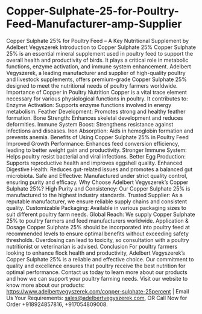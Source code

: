 # Copper-Sulphate-25-for-Poultry-Feed-Manufacturer-amp-Supplier
Copper Sulphate 25% for Poultry Feed – A Key Nutritional Supplement by Adelbert Vegyszerek
Introduction to Copper Sulphate 25%
Copper Sulphate 25% is an essential mineral supplement used in poultry feed to support the overall health and productivity of birds. It plays a critical role in metabolic functions, enzyme activation, and immune system enhancement. Adelbert Vegyszerek, a leading manufacturer and supplier of high-quality poultry and livestock supplements, offers premium-grade Copper Sulphate 25% designed to meet the nutritional needs of poultry farmers worldwide.
Importance of Copper in Poultry Nutrition
Copper is a vital trace element necessary for various physiological functions in poultry. It contributes to:
Enzyme Activation: Supports enzyme functions involved in energy metabolism.
Feather Development: Promotes strong and healthy feather formation.
Bone Strength: Enhances skeletal development and reduces deformities.
Immune System Boost: Strengthens resistance against infections and diseases.
Iron Absorption: Aids in hemoglobin formation and prevents anemia.
Benefits of Using Copper Sulphate 25% in Poultry Feed
Improved Growth Performance: Enhances feed conversion efficiency, leading to better weight gain and productivity.
Stronger Immune System: Helps poultry resist bacterial and viral infections.
Better Egg Production: Supports reproductive health and improves eggshell quality.
Enhanced Digestive Health: Reduces gut-related issues and promotes a balanced gut microbiota.
Safe and Effective: Manufactured under strict quality control, ensuring purity and efficacy.
Why Choose Adelbert Vegyszerek’s Copper Sulphate 25%?
High Purity and Consistency: Our Copper Sulphate 25% is manufactured to the highest industry standards.
Trusted Supplier: As a reputable manufacturer, we ensure reliable supply chains and consistent quality.
Customizable Packaging: Available in various packaging sizes to suit different poultry farm needs.
Global Reach: We supply Copper Sulphate 25% to poultry farmers and feed manufacturers worldwide.
Application & Dosage
Copper Sulphate 25% should be incorporated into poultry feed at recommended levels to ensure optimal benefits without exceeding safety thresholds. Overdosing can lead to toxicity, so consultation with a poultry nutritionist or veterinarian is advised.
Conclusion
For poultry farmers looking to enhance flock health and productivity, Adelbert Vegyszerek’s Copper Sulphate 25% is a reliable and effective choice. Our commitment to quality and excellence ensures that poultry receive the best nutrition for optimal performance. Contact us today to learn more about our products and how we can support your poultry farming needs.
Visit our website to know more about our products: https://www.adelbertvegyszerek.com/copper-sulphate-25percent | Email Us Your Requirements: sales@adelbertvegyszerek.com, OR Call Now for Order +918924857816, +917054809008.
